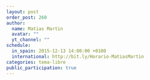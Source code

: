 ```yaml
---
layout: post
order_post: 260
author:
  name: Matias Martin
  avatar: ""
  yt_channel: ""
schedule:
  in_spain: 2015-12-13 14:00:00 +0100
  international: http://bit.ly/Horario-MatiasMartin
categories: tema-libre
public_participation: true
---
```

